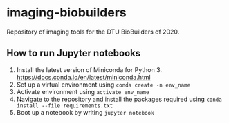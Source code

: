 # imaging-biobuilders

Repository of imaging tools for the DTU BioBuilders of 2020.

## How to run Jupyter notebooks

1. Install the latest version of Miniconda for Python 3. https://docs.conda.io/en/latest/miniconda.html
2. Set up a virtual environment using `conda create -n env_name`
3. Activate environment using `activate env_name`
4. Navigate to the repository and install the packages required using `conda install --file requirements.txt`
5. Boot up a notebook by writing `jupyter notebook`